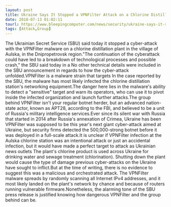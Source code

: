 ```yaml
---
layout: post
title: Ukraine Says It Stopped a VPNFilter Attack on a Chlorine Distillation Station
date: 2018-07-13 01:02:11
tourl: https://www.bleepingcomputer.com/news/security/ukraine-says-it-stopped-a-vpnfilter-attack-on-a-chlorine-distillation-station/
tags: [Attack,Group]
---
```

The Ukrainian Secret Service (SBU) said today it stopped a cyber-attack with the VPNFilter malware on a chlorine distillation plant in the village of Aulska, in the Dnipropetrovsk region."The continuation of the cyberattack could have led to a breakdown of technological processes and possible crash," the SBU said today in a No other technical details were included in the SBU announcement in regards to how the cyber-attack unfolded.VPNFilter is a malware strain that targets In the case reported by the SBU, the malware has most likely infected the chlorine distillation station's networking equipment.The danger here lies in the malware's ability to detect a "sensitive" target and warn its operators, who can use it to pivot inside the infected organization and launch further attacks.The group behind VPNFilter isn't your regular botnet herder, but an advanced nation-state actor, known as APT28, according to the FBI, and believed to be a unit of Russia's military intelligence services.Ever since its silent war with Russia that started in 2014 after Russia's annexation of Crimea, Ukraine has been VPNFilter was supposed to be this year's next giant cyber-attack aimed at Ukraine, but security firms detected the 500,000-strong botnet before it was deployed in a full-scale attack.It is unclear if VPNFilter infection at the Aulska chlorine station was an intentional attack or just an accidental infection, but it would have made a perfect target to attack as Ukrainian news outlets The plant's chlorine product is used across Ukraine for drinking water and sewage treatment (chlorination). Shutting down the plant would cause the type of damage previous cyber-attacks on the Ukraine have sought to inflict.But at the time of writing, there is no evidence to suggest this was a malicious and orchestrated attack. The VPNFilter malware spreads by randomly scanning all Internet IPv4 addresses, and it most likely landed on the plant's network by chance and because of routers running vulnerable firmware.Nonetheless, the alarming tone of the SBU press release is justified knowing how dangerous VPNFilter and the group behind can be.